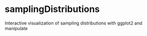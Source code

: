 # samplingDistributions
Interactive visualization of sampling distributions with ggplot2 and manipulate
